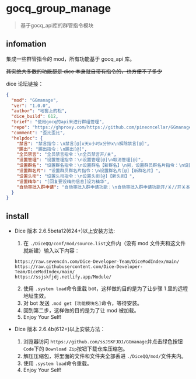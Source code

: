 # gocq_group_manage
> 基于gocq_api库的群管指令模块

## infomation

集成一些群管指令的 mod，所有功能基于 gocq_api 库。

~~其实绝大多数的功能都是 dice 本身就自带有指令的，也方便不了多少~~

dice 论坛链接：

```json
{
  "mod": "GGmanage",
  "ver": "1.0.0",
  "author": "地窖上的松",
  "dice_build": 612,
  "brief": "使用gocq的api来进行群组管理",
  "repo": "https://ghproxy.com/https://github.com/pineoncellar/GGmanage.git",
  "comment": "歪比歪比",
  "helpdoc": {
    "禁言": "禁言指令：\n禁言[@]x天x小时x分钟x\n解除禁言[@]",
    "踢出": "踢出指令：\n踢出[@]",
    "全员禁言": "全员禁言指令：\n全员禁言开/关",
    "设置管理": "设置管理指令：\n设置管理[@]\n取消管理[@]",
    "设置群名": "设置群名指令：\n设置群名【新群名】\n另，设置群员群名片指令：\n设置群名片[@]【新群名片】",
    "设置群名片": "设置群员群名片指令：\n设置群名片[@]【新群名片】",
    "设置头衔": "设置头衔指令：\n设置头衔[@]【新头衔】",
    "设置精华": "[回复要设精的信息]设为精华",
    "自动审批入群申请": "自动审批入群申请功能：\n自动审批入群申请功能开/关//开关本群骰娘自动审批入群申请功能\n设置入群答案【答案A】|【答案B】....//设置入群问题答案，不同答案间以|分隔，新人入群回答中若匹配到答案之一即通过\n骰娘将每10分钟搜索一次群系统消息列表并执行判断\n若新人入群回答中没有匹配到答案则会被骰娘忽略，此时活人管理可自由处理。\n骰娘在框架启动时才会读取在本群的权限，如果出现权限不足的报错请联系骰主。"
  }
}
```

## install

- Dice 版本 2.6.5beta12(624+)以上安装方法:

  1. 在 `./DiceQQ/conf/mod/source.list`文件内（没有 mod 文件夹和这文件就新建）输入以下内容：

  ```
  https://raw.sevencdn.com/Dice-Developer-Team/DiceModIndex/main/
  https://raw.githubusercontent.com/Dice-Developer-Team/DiceModIndex/main/
  https://ssjskfjdj.netlify.app/Module/
  ```

  2. 使用 `.system load`命令重载 bot，这样做的目的是为了让步骤 1 里的远程地址生效。
  3. 对 bot 发送 `.mod get [功能模块名]`命令，等待安装。
  4. 回到第二步，这样做的目的是为了让 mod 被加载。
  5. Enjoy Your Self!

- Dice 版本 2.6.4b(612+)以上安装方法：

  1. 浏览器访问 `https://github.com/ssJSKFJDJ/GGmanage`并点击绿色按钮 `Code`下的 `Download Zip`按钮下载仓库压缩包。
  2. 解压压缩包，将里面的文件和文件夹全部丢进 `./DiceQQ/mod/`文件夹内。
  3. 使用 `.system load`命令重载。
  4. Enjoy Your Self!

